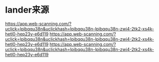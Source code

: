 
# lander来源
https://app.web-scanning.com/?uclick=lpibqqu38n&uclickhash=lpibqqu38n-lpibqqu38n-zwi4-2tk2-xs4k-hetl0-hep23y-e6d119
https://app.web-scanning.com/?uclick=lpibqqu38n&uclickhash=lpibqqu38n-lpibqqu38n-zwi4-2tk2-xs4k-hetl0-hep23y-e6d119
https://app.web-scanning.com/?uclick=lpibqqu38n&uclickhash=lpibqqu38n-lpibqqu38n-zwi4-2tk2-xs4k-hetl0-hep23y-e6d119